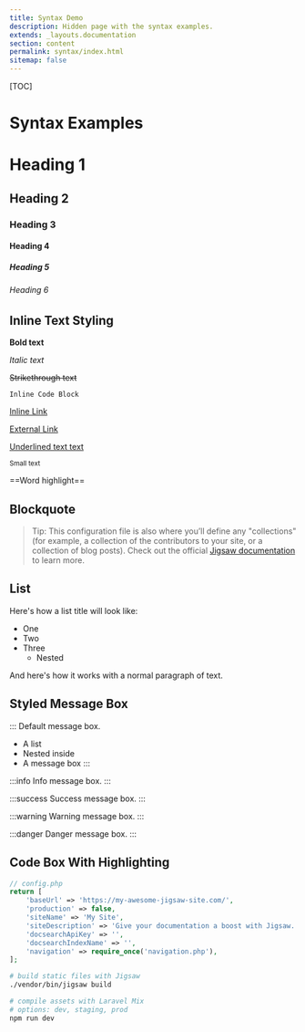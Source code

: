 ```yaml
---
title: Syntax Demo
description: Hidden page with the syntax examples.
extends: _layouts.documentation
section: content
permalink: syntax/index.html
sitemap: false
---
```


[TOC]

# Syntax Examples

# Heading 1
## Heading 2
### Heading 3
#### Heading 4
##### Heading 5
###### Heading 6



## Inline Text Styling

**Bold text**

*Italic text*

~~Strikethrough text~~

`Inline Code Block`

[Inline Link](syntax)

[External Link](https://google.com)

<u>Underlined text text</u>

<small>Small text</small>

==Word highlight==



## Blockquote

> Tip: This configuration file is also where you’ll define any "collections" (for example, a collection of the contributors to your site, or a collection of blog posts). Check out the official [Jigsaw documentation](https://jigsaw.tighten.co/docs/collections/) to learn more.



## List

Here's how a list title will look like:
- One
- Two
- Three
  - Nested

And here's how it works with a normal paragraph of text.



## Styled Message Box

:::
Default message box.

- A list
- Nested inside
- A message box
:::

:::info
Info message box.
:::

:::success
Success message box.
:::

:::warning
Warning message box.
:::

:::danger
Danger message box.
:::



## Code Box With Highlighting

```php
// config.php
return [
    'baseUrl' => 'https://my-awesome-jigsaw-site.com/',
    'production' => false,
    'siteName' => 'My Site',
    'siteDescription' => 'Give your documentation a boost with Jigsaw.',
    'docsearchApiKey' => '',
    'docsearchIndexName' => '',
    'navigation' => require_once('navigation.php'),
];
```

```bash
# build static files with Jigsaw
./vendor/bin/jigsaw build

# compile assets with Laravel Mix
# options: dev, staging, prod
npm run dev
```
